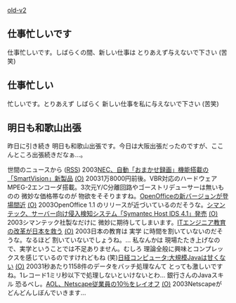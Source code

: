 [old-v2](ig030716-orig.html)

## 仕事忙しいです

仕事忙しいです。しばらくの間、新しい仕事は とりあえず与えないで下さい (苦笑)






## 仕事忙しい


忙しいです。とりあえず しばらく 新しい仕事を私に与えないで下さい (苦笑)

## 明日も和歌山出張


昨日に引き続き 明日も和歌山出張です。今日は大阪出張だったのですが、ここんところ出張続きだなぁ…。



世間のニュースから ([RSS](ig030716-news.xml)) 2003[NEC、自動「おまかせ録画」機能搭載の「SmartVision」新製品](http://www.zdnet.co.jp/news/0307/16/njbt_04.html) [(O)](http://www.zdnet.co.jp/news/0307/16/njbt_04.html) 20031万8000円前後。VBR対応のハードウェアMPEG-2エンコーダ搭載。3次元Y/C分離回路やゴーストリデューサーは無いものの 微妙な価格帯なのが 物欲をそそりますね。[OpenOfficeの新バージョンが登場間近](http://japan.cnet.com/news/tech/story/0,2000047674,20059961,00.htm) [(O)](http://japan.cnet.com/news/tech/story/0,2000047674,20059961,00.htm) 2003OpenOffice 1.1 のリリースが近づいているのだそうな。[シマンテック、サーバー向け侵入検知システム「Symantec Host IDS 4.1」発売](http://japan.cnet.com/news/ent/story/0,2000047623,20059941,00.htm) [(O)](http://japan.cnet.com/news/ent/story/0,2000047623,20059941,00.htm) 2003シマンテック社製なだけに 微妙に期待してしまいます。[ITエンジニア教育の改革が日本を救う](http://itpro.nikkeibp.co.jp/free/ITPro/OPINION/20030714/1/) [(O)](http://itpro.nikkeibp.co.jp/free/ITPro/OPINION/20030714/1/) 2003日本の教育は 実学 に時間を割いていないのだそうな。なるほど 割いていないでしょうね。… 私なんかは 現場たたき上げなので、実学ということでは不足ありません。むしろ 理論全般に興味とコンプレックスを感じているのですけれどもね (笑)[日経コンピュータ:大規模Javaは甘くない](http://itpro.nikkeibp.co.jp/free/NC/TOKU1/20030703/1/) [(O)](http://itpro.nikkeibp.co.jp/free/NC/TOKU1/20030703/1/) 20031秒あたり1158件のデータをバッチ処理なんて とっても激しいですね。1レコード1ミリ秒以下で処理しないといけないとわ… 銀行さんのJavaスキル 恐るべし。[AOL、Netscape従業員の10％をレイオフ](http://www.zdnet.co.jp/news/0307/16/nebt_18.html) [(O)](http://www.zdnet.co.jp/news/0307/16/nebt_18.html) 2003Netscapeが どんどんしぼんでいきます…